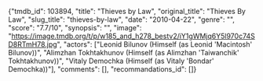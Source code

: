 {"tmdb_id": 103894, "title": "Thieves by Law", "original_title": "Thieves By Law", "slug_title": "thieves-by-law", "date": "2010-04-22", "genre": "", "score": "7.7/10", "synopsis": "", "image": "https://image.tmdb.org/t/p/w185_and_h278_bestv2/iY1gWMjq6Y5l970c74SD8RTmH78.jpg", "actors": ["Leonid Bilunov (Himself (as Leonid 'Macintosh' Bilunov))", "Alimzhan Tokhtakhunov (Himself (as Alimzhan 'Taiwanchik' Tokhtakhunov))", "Vitaly Demochka (Himself (as Vitaly 'Bondar' Demochka))"], "comments": [], "recommandations_id": []}